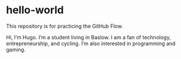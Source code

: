 # hello-world
This repository is for practicing the GitHub Flow.

Hi, I’m Hugo. I’m a student living in Baslow. I am a fan of technology, entrepreneurship, and cycling. I’m also interested in programming and gaming.
